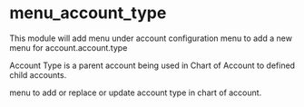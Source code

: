 # menu_account_type
This module will add menu under account configuration menu to add a new menu for account.account.type

Account Type is a parent account being used in Chart of Account to defined child accounts. 


menu to add or replace or update account type in chart of account.
